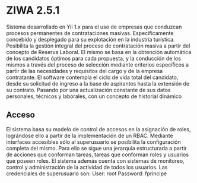 # ZIWA 2.5.1
Sistema desarrollado en Yii 1.x para el uso de empresas que conduzcan procesos permanentes de contrataciones masivas. Específicamente concebido y desplegado para su explotación en la industria turística. Posibilita la gestión integral del proceso de contratación masiva a partir del concepto de Reserva Laboral. El mismo se basa en la obtención automática de los candidatos óptimos para cada propuesta, y la conducción de los mismos a través del proceso de selección mediante criterios específicos a partir de las necesidades y requisitos del cargo y de la empresa contratante. El software contempla el ciclo de vida total del candidato, desde su solicitud de ingreso a la base de aspirantes hasta la extensión de su contrato. Pasando por una actualización constante de sus datos personales, técnicos y laborales, con un concepto de historial dinámico 
## Acceso
El sistema basa su modelo de control de accesos en la asignación de roles, lográndose ello a partir de la implementación de un RBAC. Mediante interfaces accesibles sólo al superusuario se posibilita la configuración completa del mismo. Para ello se sigue una jerarquía estructurada a partir de acciones que conforman tareas, tareas que conforman roles y usuarios que poseen roles. El sistema además cuenta con sistemas de monitoreo, control y administración de la actividad de todos los usuarios. 
Las credenciales de superusuario son:
User: root
Password: fprincipe

